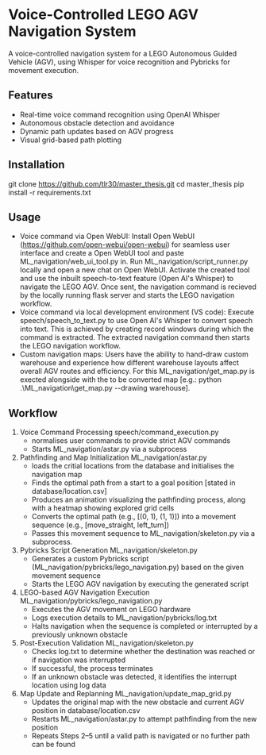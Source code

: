 # Voice-Controlled LEGO AGV Navigation System
A voice-controlled navigation system for a LEGO Autonomous Guided Vehicle (AGV), using Whisper for voice recognition and Pybricks for movement execution.

## Features
- Real-time voice command recognition using OpenAI Whisper
- Autonomous obstacle detection and avoidance
- Dynamic path updates based on AGV progress
- Visual grid-based path plotting

## Installation
git clone https://github.com/tlr30/master_thesis.git
cd master_thesis
pip install -r requirements.txt

## Usage
- Voice command via Open WebUI: Install Open WebUI (https://github.com/open-webui/open-webui) for seamless user interface and create a Open WebUI tool and paste ML_navigation/web_ui_tool.py in. Run ML_navigation/script_runner.py locally and open a new chat on Open WebUI. Activate the created tool and use the inbuilt speech-to-text feature (Open AI's Whisper) to navigate the LEGO AGV. Once sent, the navigation command is recieved by the locally running flask server and starts the LEGO navigation workflow.
- Voice command via local development environment (VS code): Execute speech/speech_to_text.py to use Open AI's Whisper to convert speech into text. This is achieved by creating record windows during which the command is extracted. The extracted navigation command then starts the LEGO navigation workflow.
- Custom navigation maps: Users have the ability to hand-draw custom warehouse and experience how different warehouse layouts affect overall AGV routes and efficiency. For this ML_navigation/get_map.py is exected alongside with the to be converted map [e.g.: python .\ML_navigation\get_map.py --drawing warehouse].

## Workflow
1. Voice Command Processing
    speech/command_execution.py
    - normalises user commands to provide strict AGV commands
    - Starts ML_navigation/astar.py via a subprocess
2. Pathfinding and Map Initialization
    ML_navigation/astar.py
    - loads the critial locations from the database and initialises the navigation map
    - Finds the optimal path from a start to a goal position [stated in database/location.csv]
    - Produces an animation visualizing the pathfinding process, along with a heatmap showing explored grid cells
    - Converts the optimal path (e.g., [(0, 1), (1, 1)]) into a movement sequence (e.g., [move_straight, left_turn])
    - Passes this movement sequence to ML_navigation/skeleton.py via a subprocess.
3. Pybricks Script Generation
    ML_navigation/skeleton.py
    - Generates a custom Pybricks script (ML_navigation/pybricks/lego_navigation.py) based on the given movement sequence
    - Starts the LEGO AGV navigation by executing the generated script
4. LEGO-based AGV Navigation Execution
    ML_navigation/pybricks/lego_navigation.py
    - Executes the AGV movement on LEGO hardware
    - Logs execution details to ML_navigation/pybricks/log.txt
    - Halts navigation when the sequence is completed or interrupted by a previously unknown obstacle
5. Post-Execution Validation
    ML_navigation/skeleton.py
    - Checks log.txt to determine whether the destination was reached or if navigation was interrupted
    - If successful, the process terminates
    - If an unknown obstacle was detected, it identifies the interrupt location using log data
6. Map Update and Replanning
    ML_navigation/update_map_grid.py
    - Updates the original map with the new obstacle and current AGV position in database/location.csv
    - Restarts ML_navigation/astar.py to attempt pathfinding from the new position
    - Repeats Steps 2–5 until a valid path is navigated or no further path can be found